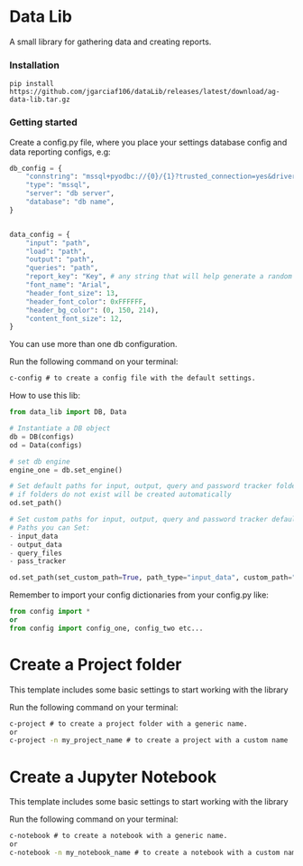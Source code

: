 # Data Lib
A small library for gathering data and creating reports.

### Installation
```
pip install https://github.com/jgarciaf106/dataLib/releases/latest/download/ag-data-lib.tar.gz
```

### Getting started
Create a config.py file, where you place your settings database config and data reporting configs, e.g:

```Python 
db_config = {
    "connstring": "mssql+pyodbc://{0}/{1}?trusted_connection=yes&driver=ODBC+Driver+17+for+SQL+Server",
    "type": "mssql",
    "server": "db server",
    "database": "db name",
}


data_config = {
    "input": "path",
    "load": "path",
    "output": "path",
    "queries": "path",
    "report_key": "Key", # any string that will help generate a random password for your files
    "font_name": "Arial",
    "header_font_size": 13,
    "header_font_color": 0xFFFFFF,
    "header_bg_color": (0, 150, 214),
    "content_font_size": 12,
}
```

You can use more than one db configuration.

Run the following command on your terminal:
```cmd
c-config # to create a config file with the default settings.

```

How to use this lib:

```Python
from data_lib import DB, Data

# Instantiate a DB object
db = DB(configs)
od = Data(configs)

# set db engine
engine_one = db.set_engine()

# Set default paths for input, output, query and password tracker folders paths are set based on your root project,
# if folders do not exist will be created automatically
od.set_path()

# Set custom paths for input, output, query and password tracker default folders
# Paths you can Set:
- input_data
- output_data
- query_files
- pass_tracker

od.set_path(set_custom_path=True, path_type="input_data", custom_path="./custom/path")
```
Remember to import your config dictionaries from your config.py like:

```Python 
from config import * 
or
from config import config_one, config_two etc...

```

# Create a Project folder

This template includes some basic settings to start working with the library

Run the following command on your terminal:
```cmd
c-project # to create a project folder with a generic name.
or
c-project -n my_project_name # to create a project with a custom name
```

# Create a Jupyter Notebook

This template includes some basic settings to start working with the library

Run the following command on your terminal:
```cmd
c-notebook # to create a notebook with a generic name.
or
c-notebook -n my_notebook_name # to create a notebook with a custom name

```



